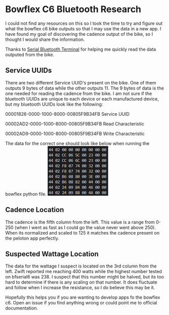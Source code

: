 # Bowflex C6 Bluetooth Research
I could not find any resources on this so I took the time to try and figure out what the bowflex c6 bike outputs so that I may use the data in a new app. I have found my goal of discovering the cadence output of the bike, so I thought I would share the information.

Thanks to [Serial Bluetooth Terminal](https://play.google.com/store/apps/details?id=de.kai_morich.serial_bluetooth_terminal&hl=en_CA&gl=US) for helping me quickly read the data outputed from the bike.

## Service UUIDs
There are two different Service UUID's present on the bike. One of them outputs 9 bytes of data while the other outputs 11. The 9 bytes of data is the one needed for reading the cadence from the bike. I am not sure if the bluetooth UUIDs are unique to each device or each manufactured device, but my bluetooth UUIDs look like the following:


00001826-0000-1000-8000-00805F9B34FB Service UUID

00002AD2-0000-1000-8000-00805F9B34FB Read Characteristic

00002AD9-0000-1000-8000-00805F9B34FB Write Characteristic

The data for the correct one should look like below when running the bowflex python file.
![](HexOutput.PNG)

## Cadence Location

The cadence is the fifth column from the left. This value is a range from 0-250 (when I went as fast as I could go the value never went above 250). When its normalized and scaled to 125 it matches the cadence present on the peloton app perfectly. 

## Suspected Wattage Location
The data for the wattage I suspect is located on the 3rd column from the left. Zwift reported me reaching 400 watts while the highest number tested on bfserial6 was 238. I suspect that this number might be halved, but its too hard to determine if there is any scaling on that number. It does fluctuate and follow when I increase the resistance, so I do believe this may be it.

Hopefully this helps you if you are wanting to develop apps fo the bowflex c6. Open an issue if you find anything wrong or could point me to official documentation.